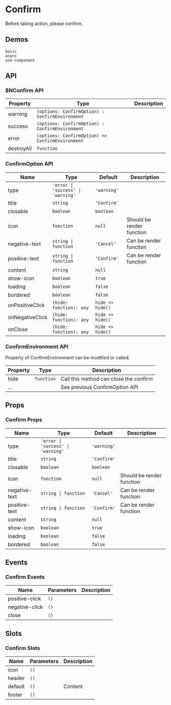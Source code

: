 # Confirm
Before taking action, please confirm.

## Demos
```demo
basic
async
use-component
```
## API
### $NConfirm API
|Property|Type|Description|
|-|-|-|
|warning|`(options: ConfirmOption) : ConfirmEnvironment`||
|success|`(options: ConfirmOption) : ConfirmEnvironment`||
|error|`(options: ConfirmOption) => ConfirmEnvironment`||
|destroyAll|`function`||

### ConfirmOption API
|Name|Type|Default|Description|
|-|-|-|-|
|type|`'error \| 'success' \| 'warning'`|`'warning'`||
|title|`string`|`'Confirm'`||
|closable|`boolean`|`boolean`||
|icon|`function`|`null`|Should be render function|
|negative-text|`string \| function`|`'Cancel'`|Can be render function|
|positive-text|`string \| function`|`'Confirm'`|Can be render function|
|content|`string`|`null`||
|show-icon|`boolean`|`true`||
|loading|`boolean`|`false`||
|bordered|`boolean`|`false`||
|onPositiveClick|`(hide: function): any`|`hide => hide()`||
|onNegativeClick|`(hide: function): any`|`hide => hide()`|
|onClose|`(hide: function): any`|`hide => hide()`||

### ConfirmEnvironment API
Property of ConfirmEnvironment can be modified or called.

|Property|Type|Description|
|-|-|-|
|hide|`function`|Call this method can close the confirm|
|...||See previous ConfirmOption API|

## Props
### Confirm Props
|Name|Type|Default|Description|
|-|-|-|-|
|type|`'error \| 'success' \| 'warning'`|`'warning'`||
|title|`string`|`'Confirm'`||
|closable|`boolean`|`boolean`||
|icon|`function`|`null`|Should be render function|
|negative-text|`string \| function`|`'Cancel'`|Can be render function|
|positive-text|`string \| function`|`'Confirm'`|Can be render function|
|content|`string`|`null`||
|show-icon|`boolean`|`true`||
|loading|`boolean`|`false`||
|bordered|`boolean`|`false`||

## Events
### Confirm Events
|Name|Parameters|Description|
|-|-|-|
|positive-click|`()`||
|negative-click|`()`||
|close|`()`||

## Slots
### Confirm Slots
|Name|Parameters|Description|
|-|-|-|
|icon|`()`||
|header|`()`||
|default|`()`|Content|
|footer|`()`||

